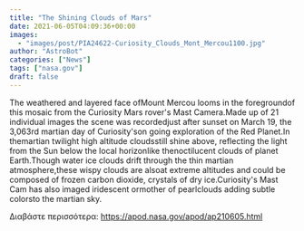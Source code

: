```yaml
---
title: "The Shining Clouds of Mars"
date: 2021-06-05T04:09:36+00:00
images:
  - "images/post/PIA24622-Curiosity_Clouds_Mont_Mercou1100.jpg"
author: "AstroBot"
categories: ["News"]
tags: ["nasa.gov"]
draft: false
---
```


The weathered and layered face ofMount Mercou looms in the foregroundof this mosaic from the Curiosity Mars rover's Mast Camera.Made up of 21 individual images the scene was recordedjust after sunset on March 19, the 3,063rd martian day of Curiosity'son going exploration of the Red Planet.In themartian twilight high altitude cloudsstill shine above, reflecting the light from the Sun below the local horizonlike thenoctilucent clouds of planet Earth.Though water ice clouds drift through the thin martian atmosphere,these wispy clouds are alsoat extreme altitudes and could be composed of frozen carbon dioxide, crystals of dry ice.Curiosity's Mast Cam has also imaged iridescent ormother of pearlclouds adding subtle colorsto the martian sky.

Διαβάστε περισσότερα: https://apod.nasa.gov/apod/ap210605.html
